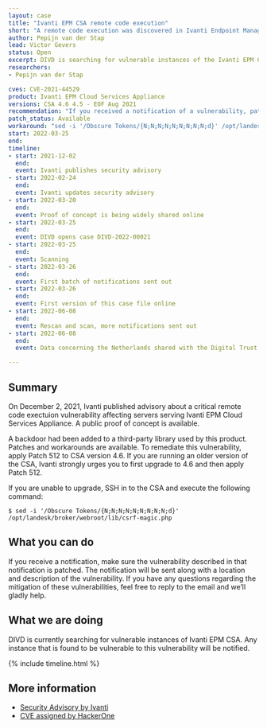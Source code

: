 ```yaml
---
layout: case
title: "Ivanti EPM CSA remote code execution"
short: "A remote code execution was discovered in Ivanti Endpoint Manager Cloud Service Appliance (CSA)."
author: Pepijn van der Stap
lead: Victor Gevers
status: Open
excerpt: DIVD is searching for vulnerable instances of the Ivanti EPM Cloud Services Appliance (CSA).
researchers:
- Pepijn van der Stap

cves: CVE-2021-44529
product: Ivanti EPM Cloud Services Appliance
versions: CSA 4.6 4.5 - EOF Aug 2021
recommendation: "If you received a notification of a vulnerability, patch your system with the information provided in this notification."
patch_status: Available
workaround: "sed -i '/Obscure Tokens/{N;N;N;N;N;N;N;N;N;d}' /opt/landesk/broker/webroot/lib/csrf-magic.php"
start: 2022-03-25
end:
timeline:
- start: 2021-12-02
  end:
  event: Ivanti publishes security advisory
- start: 2022-02-24 
  end:
  event: Ivanti updates security advisory
- start: 2022-03-20
  end:
  event: Proof of concept is being widely shared online
- start: 2022-03-25
  end:
  event: DIVD opens case DIVD-2022-00021
- start: 2022-03-25
  end:
  event: Scanning
- start: 2022-03-26
  end:
  event: First batch of notifications sent out 
- start: 2022-03-26
  end:
  event: First version of this case file online 
- start: 2022-06-08
  end:
  event: Rescan and scan, more notifications sent out
- start: 2022-06-08
  end:
  event: Data concerning the Netherlands shared with the Digital Trust Center and the Dutch Security Clearing House (Security Meldpunt)

---
```

## Summary


On December 2, 2021, Ivanti published advisory about a critical remote code exectuion vulnerability affecting servers serving Ivanti EPM Cloud Services Appliance. A public proof of concept is available. 

A backdoor had been added to a third-party library used by this product. Patches and workarounds are available. To remediate this vulnerability, apply Patch 512 to CSA version 4.6. If you are running an older version of the CSA, Ivanti strongly urges you to first upgrade to 4.6 and then apply Patch 512.

If you are unable to upgrade, SSH in to the CSA and execute the following command:

```
$ sed -i '/Obscure Tokens/{N;N;N;N;N;N;N;N;N;d}' /opt/landesk/broker/webroot/lib/csrf-magic.php
```

## What you can do

If you receive a notification, make sure the vulnerability described in that notification is patched. The notification will be sent along with a location and description of the vulnerability. If you have any questions regarding the mitigation of these vulnerabilities, feel free to reply to the email and we’ll gladly help. 

## What we are doing

DIVD is currently searching for vulnerable instances of Ivanti EPM CSA. Any instance that is found to be vulnerable to this vulnerability will be notified.

{% include timeline.html %}

## More information
* [Security Advisory by Ivanti](https://forums.ivanti.com/s/article/SA-2021-12-02?language=en_US)
* [CVE assigned by HackerOne](https://cve.mitre.org/cgi-bin/cvename.cgi?name=CVE-2021-44529)
